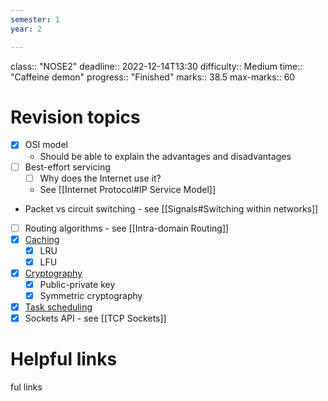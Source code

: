 ```yaml
---
semester: 1
year: 2

---
```

class:: "NOSE2"
deadline:: 2022-12-14T13:30
difficulty:: Medium
time:: "Caffeine demon"
progress:: "Finished"
marks:: 38.5
max-marks:: 60

# Revision topics
- [x] OSI model
	- Should be able to explain the advantages and disadvantages
- [ ] Best-effort servicing
	- [ ] Why does the Internet use it?
	- See [[Internet Protocol#IP Service Model]]
- Packet vs circuit switching - see [[Signals#Switching within networks]]
- [ ] Routing algorithms - see [[Intra-domain Routing]]
- [x] [Caching](https:://moodle.gla.ac.uk/pluginfile.php/5701734/mod_resource/content/9/14.%20Paging.pdf)
	- [x] LRU
	- [x] LFU
- [x] [Cryptography](https:://moodle.gla.ac.uk/pluginfile.php/5701701/mod_resource/content/1/Security%20and%20Privacy_1.pdf)
	- [x] Public-private key
	- [x] Symmetric cryptography
- [x] [Task scheduling](https:://moodle.gla.ac.uk/pluginfile.php/5701720/mod_resource/content/3/11.%20Process%20Scheduling.pdf)
- [x] Sockets API - see [[TCP Sockets]]

# Helpful links
ful links
